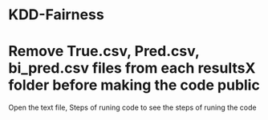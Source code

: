# KDD-Fairness
# Remove True.csv, Pred.csv, bi_pred.csv files from each resultsX folder before making the code public 
Open the text file, Steps of runing code to see the steps of runing the code

